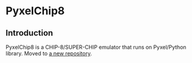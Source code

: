 # PyxelChip8

## Introduction

PyxelChip8 is a CHIP-8/SUPER-CHIP emulator that runs on Pyxel/Python library.
Moved to [a new repository](https://github.com/jay-kumogata/PyxelChip8).
